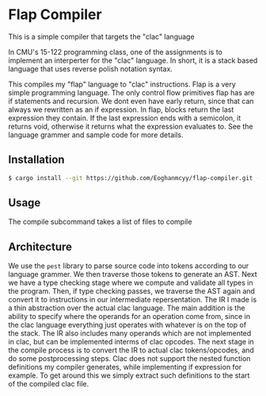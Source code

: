 # Flap Compiler

This is a simple compiler that targets the "clac" language

In CMU's 15-122 programming class, one of the assignments
is to implement an interperter for the "clac" language.
In short, it is a stack based language that uses reverse
polish notation syntax.

This compiles my "flap" language to "clac" instructions.
Flap is a very simple programming language. The only
control flow primitives flap has are if statements and
recursion. We dont even have early return, since that
can always we rewritten as an if expression. In flap,
blocks return the last expression they contain. If the
last expression ends with a semicolon, it returns void,
otherwise it returns what the expression evaluates to.
See the language grammer and sample code for more details.

## Installation

```sh
$ cargo install --git https://github.com/Eoghanmcyy/flap-compiler.git --locked
```

## Usage

The compile subcommand takes a list of files to compile

## Architecture

We use the `pest` library to parse source code into tokens according to
our language grammer. We then traverse those tokens to generate an AST.
Next we have a type checking stage where we compute and validate all types
in the program. Then, if type checking passes, we traverse the AST again
and convert it to instructions in our intermediate repersentation. The IR
I made is a thin abstraction over the actual clac language. The main addition
is the ability to specify where the operands for an operation come from, since
in the clac language everything just operates with whatever is on the top of the
stack. The IR also includes many operands which are not implemented in clac,
but can be implemented interms of clac opcodes. The next stage in the compile
process is to convert the IR to actual clac tokens/opcodes, and do some postprocessing
steps. Clac does not support the nested function definitions my compiler generates,
while implementing if expression for example. To get around this  we simply extract
such definitions to the start of the compiled clac file.
